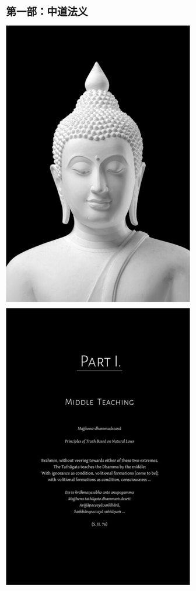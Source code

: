 ---
---

# 第一部：中道法义

[![image](./includes/images/illustrations/part-1-buddha-trade.jpg)](https://buddhadhamma.github.io/includes/images/illustrations/part-1-buddha-trade.pdf)

[![image](./includes/images/opening-pages/middle-teaching-p73.jpg)](https://buddhadhamma.github.io/includes/images/opening-pages/middle-teaching-p73.pdf)